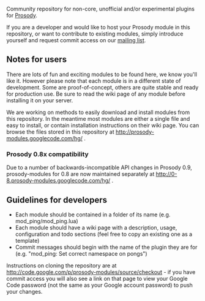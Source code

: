 Community repository for non-core, unofficial and/or experimental plugins for [Prosody](http://prosody.im/).

If you are a developer and would like to host your Prosody module in this repository, or want to contribute to existing modules, simply introduce yourself and request commit access on our [mailing list](http://prosody.im/discuss).

## Notes for users ##
There are lots of fun and exciting modules to be found here, we know you'll like it. However please note that each module is in a different state of development. Some are proof-of-concept, others are quite stable and ready for production use. Be sure to read the wiki page of any module before installing it on your server.

We are working on methods to easily download and install modules from this repository. In the meantime most modules are either a single file and easy to install, or contain installation instructions on their wiki page. You can browse the files stored in this repository at http://prosody-modules.googlecode.com/hg/ .

### Prosody 0.8x compatibility ###
Due to a number of backwards-incompatible API changes in Prosody 0.9, prosody-modules for 0.8 are now maintained separately at http://0-8.prosody-modules.googlecode.com/hg/ .

## Guidelines for developers ##

  * Each module should be contained in a folder of its name (e.g. mod\_ping/mod\_ping.lua)
  * Each module should have a wiki page with a description, usage, configuration and todo sections (feel free to copy an existing one as a template)
  * Commit messages should begin with the name of the plugin they are for (e.g. "mod\_ping: Set correct namespace on pongs")

Instructions on cloning the repository are at http://code.google.com/p/prosody-modules/source/checkout - if you have commit access you will also see a link on that page to view your Google Code password (not the same as your Google account password) to push your changes.
